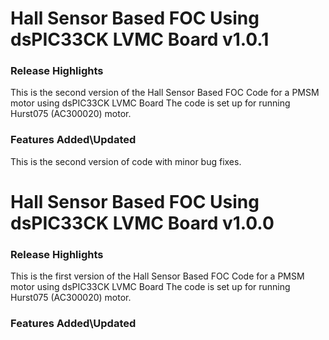 # Hall Sensor Based FOC Using dsPIC33CK LVMC Board v1.0.1
### Release Highlights
This is the second version of the Hall Sensor Based FOC Code for a PMSM motor using dsPIC33CK LVMC Board
The code is set up for running Hurst075 (AC300020) motor.

### Features Added\Updated
This is the second version of code with minor bug fixes.

# Hall Sensor Based FOC Using dsPIC33CK LVMC Board v1.0.0
### Release Highlights
This is the first version of the Hall Sensor Based FOC Code for a PMSM motor using dsPIC33CK LVMC Board
The code is set up for running Hurst075 (AC300020) motor.

### Features Added\Updated



